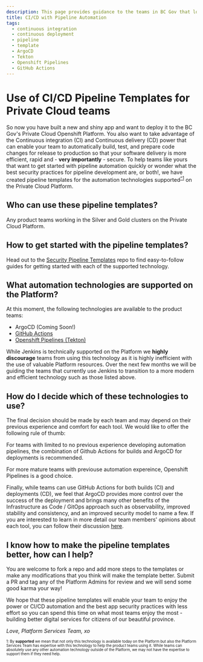 ```yaml
---
description: This page provides guidance to the teams in BC Gov that look to get started with encorporating Continuous integration (CI) and continuous delivery (CD) into the lifecycle of their application hosted on the Private Cloud Openshift Platform. 
title: CI/CD with Pipeline Automation
tags:
  - continuous integration
  - continuous deployment
  - pipeline
  - template
  - ArgoCD
  - Tekton
  - Openshift Pipelines
  - GitHub Actions
---
```


# Use of CI/CD Pipeline Templates for Private Cloud teams

So now you have built a new and shiny app and want to deploy it to the BC Gov's Private Cloud Openshift Platform. You also want to take advantage of the Continuous integration (CI) and Continuous delivery (CD) power that can enable your team to automatically build, test, and prepare code changes for release to production so that your software delivery is more efficient, rapid and - **very importantly** - secure.
To help teams like yours that want to get started with pipeline automation quickly or wonder what the best security practices for pipeline development are, or both!, we have created pipeline templates for the  automation technologies supported<sup>[^1](#myfootnote1)</sup> on the Private Cloud Platform.

## Who can use these pipeline templates?

Any product teams working in the Silver and Gold clusters on the Private Cloud Platform. 

## How to get started with the pipeline templates?

Head out to the [Security Pipeline Templates](https://github.com/bcgov/security-pipeline-templates) repo to find easy-to-follow guides for getting started with each of the supported technology.

## What automation technologies are supported on the Platform?

At this moment, the following technologies are available to the product teams:
- ArgoCD (Coming Soon!)
- [GitHub Actions](https://github.com/bcgov/security-pipeline-templates/tree/main/.github/workflows)
- [Openshift Pipelines (Tekton)](https://github.com/bcgov/security-pipeline-templates/tree/main/tekton) 

While Jenkins is technically supported on the Platform we **highly discourage** teams from using this technology as it is highly inefficient with the use of valuable Platform resources. Over the next few months we will be guiding the teams that currently use Jenkins to transition to a more modern and efficient technology such as those listed above.

## How do I decide which of these technologies to use?

The final decision should be made by each team and may depend on their previous experience and comfort for each tool. We would like to offer the following rule of thumb:

For teams with limited to no previous experience developing automation pipelines, the combination of Github Actions for builds and ArgoCD for deployments is recommended.

For more mature teams with previouse automation expereince, Openshift Pipelines is a good choice.

Finally, while teams can use GitHub Actions for both builds (CI) and deployments (CD), we feel that ArgoCD provides more control over the success of the deployment and brings many other benefits of the Infrastructure as Code / GitOps approach such as observability, improved stability and consistency, and an improved security model to name a few.  If you are interested to learn in more detail our team members' opinions about each tool, you can follow their discussion [here](https://app.zenhub.com/workspaces/platform-experience-5bb7c5ab4b5806bc2beb9d15/issues/bcdevops/developer-experience/1772).

## I know how to make the pipeline templates better, how can I help?

You are welcome to fork a repo and add more steps to the templates or make any modifications that you think will make the template better. Submit a PR and tag any of the Platform Admins for review and we will send some good karma your way!

We hope that these pipeline templates will enable your team to enjoy the power or CI/CD automation and the best app security practices with less effort so you can spend this time on what most teams enjoy the most - building better digital services for citizens of our beautiful province.

<em>Love, Platform Services Team, xo</em>

<sub><sup><a name="myfootnote1">1</a>: By **supported** we mean that not only this technology is available today on the Platform but also the Platform Services Team has expertise with this technology to help the product teams using it. While teams can absolutely use any other automation technology outside of the Platform, we may not have the expertise to support them if they need help.</sup></sub>
